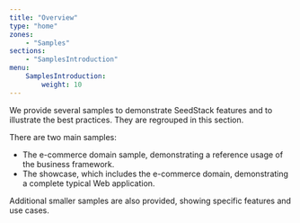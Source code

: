 ```yaml
---
title: "Overview"
type: "home"
zones:
    - "Samples"
sections:
    - "SamplesIntroduction"
menu:
    SamplesIntroduction:
        weight: 10
---
```


We provide several samples to demonstrate SeedStack features and to illustrate the best practices. They are regrouped
in this section.

There are two main samples:
 
* The e-commerce domain sample, demonstrating a reference usage of the business framework.
* The showcase, which includes the e-commerce domain, demonstrating a complete typical Web application.

Additional smaller samples are also provided, showing specific features and use cases.